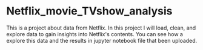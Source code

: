 # Netflix_movie_TVshow_analysis

This is a project about data from Netflix. In this project I will load, clean, and explore data to gain insights into Netflix's contents. You can see how a explore this data and the results in jupyter notebook file that been uploaded.
